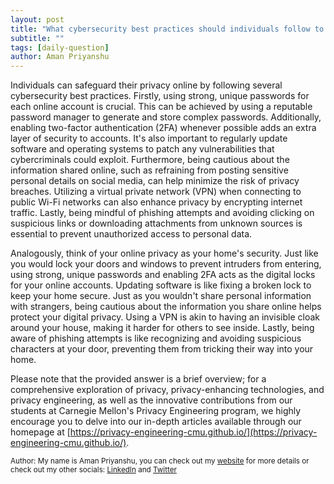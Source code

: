 ```yaml
---
layout: post
title: "What cybersecurity best practices should individuals follow to safeguard their privacy online?"
subtitle: ""
tags: [daily-question]
author: Aman Priyanshu
---
```


Individuals can safeguard their privacy online by following several cybersecurity best practices. Firstly, using strong, unique passwords for each online account is crucial. This can be achieved by using a reputable password manager to generate and store complex passwords. Additionally, enabling two-factor authentication (2FA) whenever possible adds an extra layer of security to accounts. It's also important to regularly update software and operating systems to patch any vulnerabilities that cybercriminals could exploit. Furthermore, being cautious about the information shared online, such as refraining from posting sensitive personal details on social media, can help minimize the risk of privacy breaches. Utilizing a virtual private network (VPN) when connecting to public Wi-Fi networks can also enhance privacy by encrypting internet traffic. Lastly, being mindful of phishing attempts and avoiding clicking on suspicious links or downloading attachments from unknown sources is essential to prevent unauthorized access to personal data.

Analogously, think of your online privacy as your home's security. Just like you would lock your doors and windows to prevent intruders from entering, using strong, unique passwords and enabling 2FA acts as the digital locks for your online accounts. Updating software is like fixing a broken lock to keep your home secure. Just as you wouldn't share personal information with strangers, being cautious about the information you share online helps protect your digital privacy. Using a VPN is akin to having an invisible cloak around your house, making it harder for others to see inside. Lastly, being aware of phishing attempts is like recognizing and avoiding suspicious characters at your door, preventing them from tricking their way into your home.

Please note that the provided answer is a brief overview; for a comprehensive exploration of privacy, privacy-enhancing technologies, and privacy engineering, as well as the innovative contributions from our students at Carnegie Mellon's Privacy Engineering program, we highly encourage you to delve into our in-depth articles available through our homepage at [https://privacy-engineering-cmu.github.io/](https://privacy-engineering-cmu.github.io/).

<small>Author: My name is Aman Priyanshu, you can check out my [website](https://amanpriyanshu.github.io/) for more details or check out my other socials: [LinkedIn](https://www.linkedin.com/in/aman-priyanshu/) and [Twitter](https://twitter.com/AmanPriyanshu6)</small>
